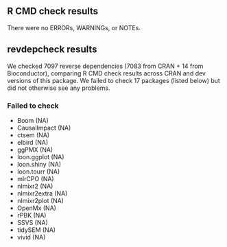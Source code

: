 ## R CMD check results

There were no ERRORs, WARNINGs, or NOTEs.

## revdepcheck results

We checked 7097 reverse dependencies (7083 from CRAN + 14 from Bioconductor), comparing R CMD check results across CRAN and dev versions of this package. We failed to check 17 packages (listed below) but did not otherwise see any problems.

### Failed to check

* Boom         (NA)
* CausalImpact (NA)
* ctsem        (NA)
* elbird       (NA)
* ggPMX        (NA)
* loon.ggplot  (NA)
* loon.shiny   (NA)
* loon.tourr   (NA)
* mlrCPO       (NA)
* nlmixr2      (NA)
* nlmixr2extra (NA)
* nlmixr2plot  (NA)
* OpenMx       (NA)
* rPBK         (NA)
* SSVS         (NA)
* tidySEM      (NA)
* vivid        (NA)
